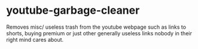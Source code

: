 # youtube-garbage-cleaner
Removes misc/ useless trash from the youtube webpage such as links to shorts, buying premium or just other generally useless links nobody in their right mind cares about.
